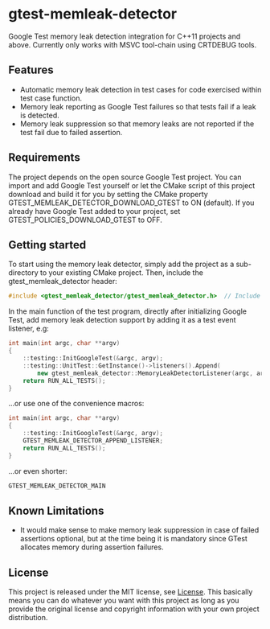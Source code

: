 # gtest-memleak-detector
Google Test memory leak detection integration for C++11 projects and above.
Currently only works with MSVC tool-chain using CRTDEBUG tools.

## Features
- Automatic memory leak detection in test cases for code exercised within test case function.
- Memory leak reporting as Google Test failures so that tests fail if a leak is detected.
- Memory leak suppression so that memory leaks are not reported if the test fail due to failed assertion.

## Requirements
The project depends on the open source Google Test project. You can import and 
add Google Test yourself or let the CMake script of this project download and 
build it for you by setting the CMake property GTEST_MEMLEAK_DETECTOR_DOWNLOAD_GTEST 
to ON (default). If you already have Google Test added to your project, set 
GTEST_POLICIES_DOWNLOAD_GTEST to OFF.

## Getting started
To start using the memory leak detector, simply add the project as a sub-directory 
to your existing CMake project. Then, include the gtest_memleak_detector header:

```cpp
#include <gtest_memleak_detector/gtest_memleak_detector.h>  // Include memory leak detector
```

In the main function of the test program, directly after initializing Google Test, 
add memory leak detection support by adding it as a test event listener, e.g:

```cpp
int main(int argc, char **argv)
{
	::testing::InitGoogleTest(&argc, argv);
	::testing::UnitTest::GetInstance()->listeners().Append(
		new gtest_memleak_detector::MemoryLeakDetectorListener(argc, argv));
	return RUN_ALL_TESTS();
}
```
...or use one of the convenience macros:

```cpp
int main(int argc, char **argv)
{
	::testing::InitGoogleTest(&argc, argv);
	GTEST_MEMLEAK_DETECTOR_APPEND_LISTENER;
	return RUN_ALL_TESTS();
}
```

...or even shorter:

```cpp
GTEST_MEMLEAK_DETECTOR_MAIN
```

## Known Limitations
- It would make sense to make memory leak suppression in case of failed assertions optional,
  but at the time being it is mandatory since GTest allocates memory during assertion failures.

## License

This project is released under the MIT license, see [License](https://github.com/ekcoh/gtest-memleak-detector/blob/master/LICENSE).
This basically means you can do whatever you want with this project as long as you provide the original license and copyright information with your own project distribution.